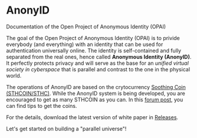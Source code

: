# AnonyID
Documentation of the Open Project of Anonymous Identity (OPAI)

The goal of the Open Project of Anonymous Identity (OPAI) is to privide everybody (and everything) with an identity that can be used for authentication universally online. The identity is self-contained and fully separated from the real ones, hence called **Anonymous Identity (AnonyID)**. It perfectly protects privacy and will serve as the base for an _unified virtual society in cyberspace_ that is parallel and contrast to the one in the physical world.

The operations of AnonyID are based on the crytocurrency [Soothing Coin (STHCOIN/STHC)](https://soothing.center). While the AnonyID system is being developed, you are encouraged to get as many STHCOIN as you can. In this [forum post](https://oracle.soothing.center/t/how-to-participate-and-get-sthc/467), you can find tips to get the coins.

For the details, download the latest version of white paper in [Releases](https://github.com/sthc/AnonyID/releases).

Let's get started on building a "parallel universe"!
